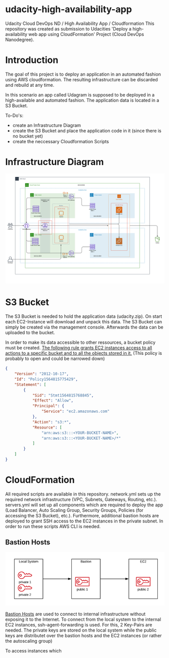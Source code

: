 # udacity-high-availability-app
Udacity Cloud DevOps ND / High Availability App / Cloudformation
This repository was created as submission to Udacities 'Deploy a high-availability web app using CloudFormation' Project (Cloud DevOps Nanodegree).

# Introduction
The goal of this project is to deploy an application in an automated fashion using AWS cloudformation.
The resulting infrastructure can be discarded and rebuild at any time.

In this scenario an app called Udagram is supposed to be deployed in a high-available and automated fashion.
The application data is located in a S3 Bucket.

To-Do's:
* create an Infrastructure Diagram
* create the S3 Bucket and place the application code in it (since there is no bucket yet)
* create the neccessary Cloudformation Scripts

# Infrastructure Diagram
![alt text][architecture]

[architecture]: infrastructure-diagram.png "Architecture Diagram"

# S3 Bucket
The S3 Bucket is needed to hold the application data (udacity.zip). On start each EC2-Instance will download and unpack this data.
The S3 Bucket can simply be created via the management console. Afterwards the data can be uploaded to the bucket.

In order to make its data accessible to other ressources, a bucket policy must be created.
[The following rule grants EC2 instances access to all actions to a specific bucket and to all the objects stored in it.](https://aws.amazon.com/de/premiumsupport/knowledge-center/s3-instance-access-bucket/) 
(This policy is probably to open and could be narrowed down)
```json
{
    "Version": "2012-10-17",
    "Id": "Policy1564815775429",
    "Statement": [
        {
            "Sid": "Stmt1564815768845",
            "Effect": "Allow",
            "Principal": {
                "Service": "ec2.amazonaws.com"
            },
            "Action": "s3:*",
            "Resource": [
                "arn:aws:s3:::<YOUR-BUCKET-NAME>",
                "arn:aws:s3:::<YOUR-BUCKET-NAME>/*"
            ]
        }
    ]
}
```
# CloudFormation
All required scripts are available in this repository. 
network.yml sets up the required network infrastructure (VPC, Subnets, Gateways, Routing, etc.). 
servers.yml will set up all components which are required to deploy the app (Load Balancer, Auto Scaling Group, Security Groups, Policies (for accessing the S3 Bucket), etc.). 
Furthermore, additional bastion hosts are deployed to grant SSH access to the EC2 instances in the private subnet.
In order to run these scripts AWS CLI is needed.

## Bastion Hosts
![alt text][ssh-agent-forwarding]

[ssh-agent-forwarding]: ssh-agent-forwarding.png "ssh-agent-forwarding"

[Bastion Hosts](https://docs.aws.amazon.com/quickstart/latest/linux-bastion/architecture.html) are used to connect to internal infrastructure without exposing it to the Internet. 
To connect from the local system to the internal EC2 instances, ssh-agent-forwarding is used. For this, 2 Key-Pairs are needed. The private keys are stored on the local system while the public keys are distributet over the bastion hosts and the EC2 instances (or rather the autoscaling group)




To access instances which
